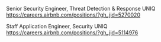Senior Security Engineer, Threat Detection & Response UNIQ https://careers.airbnb.com/positions/?gh_jid=5270020

Staff Application Engineer, Security UNIQ https://careers.airbnb.com/positions/?gh_jid=5114976

